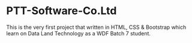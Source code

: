 # PTT-Software-Co.Ltd
This is the very first project that written in HTML, CSS & Bootstrap which learn on Data Land Technology as a WDF Batch 7 student.
